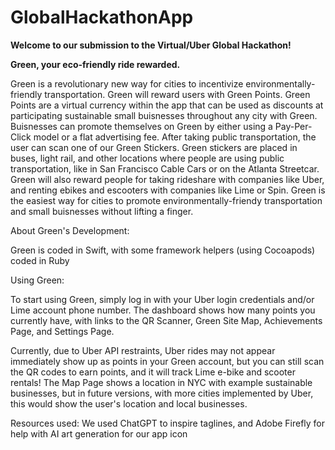 # GlobalHackathonApp
**Welcome to our submission to the Virtual/Uber Global Hackathon!**

**Green, your eco-friendly ride rewarded.**

Green is a revolutionary new way for cities to incentivize environmentally-friendly transportation.
Green will reward users with Green Points. Green Points are a virtual currency within the app that can be used as discounts at participating sustainable small buisnesses throughout any city with Green.
Buisnesses can promote themselves on Green by either using a Pay-Per-Click model or a flat advertising fee.
After taking public transportation, the user can scan one of our Green Stickers. Green stickers are placed in buses, light rail, and other locations where people are using public transportation, like in San Francisco Cable Cars or on the Atlanta Streetcar.
Green will also reward people for taking rideshare with companies like Uber, and renting ebikes and escooters with companies like Lime or Spin.
Green is the easiest way for cities to promote environmentally-friendy transportation and small buisnesses without lifting a finger.

About Green's Development:

Green is coded in Swift, with some framework helpers (using Cocoapods) coded in Ruby

Using Green:

To start using Green, simply log in with your Uber login credentials and/or Lime account phone number. The dashboard shows how many points you currently have, with links to the QR Scanner, Green Site Map, Achievements Page, and Settings Page. 

Currently, due to Uber API restraints, Uber rides may not appear immediately show up as points in your Green account, but you can still scan the QR codes to earn points, and it will track Lime e-bike and scooter rentals! The Map Page shows a location in NYC with example sustainable businesses, but in future versions, with more cities implemented by Uber, this would show the user's location and local businesses.

Resources used:
We used ChatGPT to inspire taglines, and Adobe Firefly for help with AI art generation for our app icon
